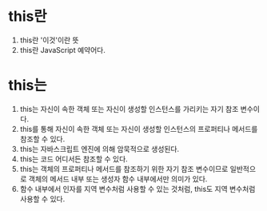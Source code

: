 # this란
1. this란 '이것'이란 뜻
2. this란 JavaScript 예약어다.

# this는
1. this는 자신이 속한 객체 또는 자신이 생성할 인스턴스를 가리키는 자기 참조 변수이다.
2. this를 통해 자신이 속한 객체 또는 자신이 생성할 인스턴스의 프로퍼티나 메서드를 참조할 수 있다.
3. this는 자바스크립트 엔진에 의해 암묵적으로 생성된다.
4. this는 코드 어디서든 참조할 수 있다.
5. this는 객체의 프로퍼티나 메서드를 참조하기 위한 자기 참조 변수이므로 일반적으로 객체의 메서드 내부 또는 생성자 함수 내부에서만 의미가 있다.
6. 함수 내부에서 인자를 지역 변수처럼 사용할 수 있는 것처럼, this도 지역 변수처럼 사용할 수 있다.
 